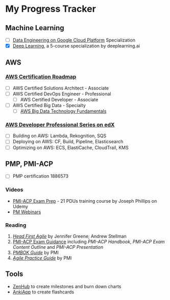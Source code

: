 # My Progress Tracker

## Machine Learning

 - [ ] [Data Engineering on Google Cloud Platform](https://www.coursera.org/specializations/gcp-data-machine-learning)  Specialization
 - [x] [Deep Learning](https://www.coursera.org/account/accomplishments/specialization/Z23QYSJ94QTU), a 5-course specialization by deeplearning.ai

## AWS

### [AWS Certification Roadmap](https://aws.amazon.com/certification/#roadmap)
- [ ] AWS Certified Solutions Architect - Associate
- [ ] AWS Certified DevOps Engineer - Professional
	- [ ] AWS Certified Developer - Associate
- [ ] AWS Certified Big Data - Specialty
	- [ ] [AWS Big Data Technology Fundamentals](https://www.aws.training/transcript/curriculumplayer?transcriptId=tFJXk7lv8k6Bh3oyLkiuTA2)

### [AWS Developer Professional Series on edX](https://www.edx.org/aws-developer-professional-series)

 - [ ] Building on AWS: Lambda, Rekognition, SQS
 - [ ] Deploying on AWS: CF, Build, Pipeline, Elasticsearch
 - [ ] Optimizing on AWS: ECS, ElastiCache, CloudTrail, KMS

## PMP, PMI-ACP

 - [ ] PMP certification 1886573

### Videos

-   [PMI-ACP Exam Prep](https://www.udemy.com/pmiacp_21pdus/learn/v4/t/practice/1023892/introduction) - 21 PDUs training course by Joseph Phillips on Udemy
- [PM Webinars](https://www.projectmanagement.com/Webinars/webinarMainOnDemand.cfm)

### Reading

1.  [*Head First Agile*](https://www.safaribooksonline.com/library/view/head-first-agile/9781491944684/) by Jennifer Greene; Andrew Stellman
2.  [PMI-ACP Exam Guidance](https://www.pmi.org/certifications/types/agile-acp/exam-prep) including *PMI-ACP Handbook*, *PMI-ACP Exam Content Outline* and *PMI-ACP Presentation*
3.  [*PMBOK Guide*](https://www.safaribooksonline.com/library/view/a-guide-to/9781628253900/part01.xhtml) by PMI
4.  [*Agile Practice Guide*](https://www.safaribooksonline.com/library/view/agile-practice-guide/9781628253993/) by PMI
    
## Tools

- [ZenHub](https://app.zenhub.com/workspace/o/vochicong/progress/reports?report=burndown) to create milestones and burn down charts
- [AnkiApp](https://www.ankiapp.com/) to create flashcards 



<!--stackedit_data:
eyJoaXN0b3J5IjpbLTE2MzIyNjYzMDMsNDM3ODc2NzY4LDEzMD
I0MzA1NDIsMTgyMzE2MDA0MSw4ODk0MTQ0NiwtMTM1MDU1MDcz
Miw4NTMwMDQ1MjEsMTc0ODUzMjMzMCwtMzIwNDU5NjIsLTE3Nz
A0MDg1MDksMzYxNTgzOTM1LDE2ODE0MTUyMzQsMTY0ODA5Nzc2
NSwxOTg2ODMyNTg5LC0xMzE5ODI1Njg5LDEwODYzNDk2NjEsOT
A0MjE5NTg2XX0=
-->